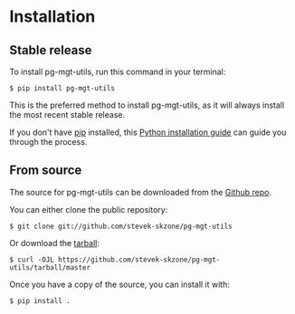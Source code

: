 # Installation

## Stable release

To install pg-mgt-utils, run this command in your
terminal:

``` console
$ pip install pg-mgt-utils
```

This is the preferred method to install pg-mgt-utils, as it will always install the most recent stable release.

If you don't have [pip][] installed, this [Python installation guide][]
can guide you through the process.

## From source

The source for pg-mgt-utils can be downloaded from
the [Github repo][].

You can either clone the public repository:

``` console
$ git clone git://github.com/stevek-skzone/pg-mgt-utils
```

Or download the [tarball][]:

``` console
$ curl -OJL https://github.com/stevek-skzone/pg-mgt-utils/tarball/master
```

Once you have a copy of the source, you can install it with:

``` console
$ pip install .
```

  [pip]: https://pip.pypa.io
  [Python installation guide]: http://docs.python-guide.org/en/latest/starting/installation/
  [Github repo]: https://github.com/%7B%7B%20cookiecutter.github_username%20%7D%7D/%7B%7B%20cookiecutter.project_slug%20%7D%7D
  [tarball]: https://github.com/%7B%7B%20cookiecutter.github_username%20%7D%7D/%7B%7B%20cookiecutter.project_slug%20%7D%7D/tarball/master

